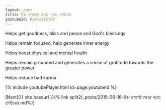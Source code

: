 ```yaml
---
layout: post
title: ਓਮ ਅਜਾਯਾ ਨਮਹ ੧੦੮ ਟਾਇਮਸ
youtubeId: RoKlqiSCt6Q
---
```

 
 
Helps get goodness, bliss and peace and God's blessings
 
Helps remain focused, help generate inner energy 
 
Helps boost physical and mental health 
 
Helps remain grounded and generates a sense of gratitude towards the greater power 
 
Helps reduce bad karma
 
 
 
 


{% include youtubePlayer.html id=page.youtubeId %}
 
[Next]({{ site.baseurl }}{% link  split2/_posts/2015-06-16-ਓਮ ਰਾਵਾਏ ਨਮਹ ੧੦੮ ਟਾਇਮਸ.md%})
 
